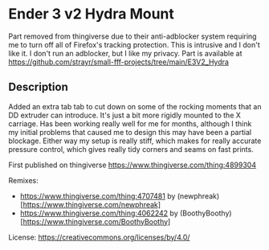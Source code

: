 # Ender 3 v2 Hydra Mount

Part removed from thingiverse due to their anti-adblocker system requiring me to turn off all of Firefox's tracking protection. This is intrusive and I don't like it. I don't run an adblocker, but I like my privacy. Part is available at https://github.com/strayr/small-fff-projects/tree/main/E3V2_Hydra

## Description

Added an extra tab tab to cut down on some of the rocking moments that an DD extruder can introduce. It's just a bit more rigidly mounted to the X carriage. Has been working really well for me for months, although I think my initial problems that caused me to design this may have been a partial blockage. Either way my setup is really stiff, which makes for really accurate pressure control, which gives really tidy corners and seams on fast prints.

First published on thingiverse https://www.thingiverse.com/thing:4899304

Remixes: 
- https://www.thingiverse.com/thing:4707481 by (newphreak)[https://www.thingiverse.com/newphreak]
- https://www.thingiverse.com/thing:4062242 by (BoothyBoothy)[https://www.thingiverse.com/BoothyBoothy]

License: https://creativecommons.org/licenses/by/4.0/

